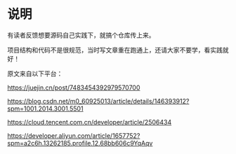 # 说明

有读者反馈想要源码自己实践下，就搞个仓库传上来。


项目结构和代码不是很规范，当时写文章重在跑通上，还请大家不要学，看实践就好！


原文来自以下平台：

https://juejin.cn/post/7483454392979570700

https://blog.csdn.net/m0_60925013/article/details/146393912?spm=1001.2014.3001.5501

https://cloud.tencent.com.cn/developer/article/2506434

https://developer.aliyun.com/article/1657752?spm=a2c6h.13262185.profile.12.68bb606c9YqAqv
